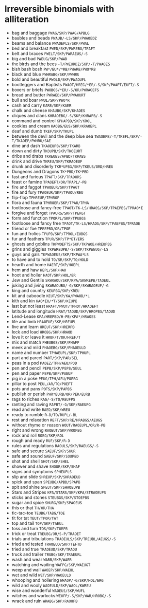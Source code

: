 # Irreversible binomials with alliteration

* bag and baggage `PWAG/SKP/PWAG/APBLG`
* baubles and beads `PWAUB/-LS/SKP/PWAOEDZ`
* beams and balance `PWAOEPLS/SKP/PWAL`
* bed and breakfast `PWED/SKP/PWREBG/TPAFT`
* belt and braces `PWELT/SKP/PWRAEUS/-S`
* big and bad `PWEUG/SKP/PWAD`
* the birds and the bees `-T/PWEURDZ/SKP/-T/PWAOES`
* bish bash bosh `PW*/EU*/*RB/PWARB/PWO*RB`
* black and blue `PWHRABG/SKP/PWHRU`
* bold and beautiful `PWOLD/SKP/PWAOUFL`
* bootleggers and Baptists `PWAOT/HREG/*ER/-S/SKP/PWAPT/EUFT/-S`
* boxers or briefs `PWOBGS/*ER/-S/OR/PWRAOEFS`
* bread and butter `PWRAED/SKP/PWAOURT`
* bull and boar `PWUL/SKP/PWO*R`
* cash and carry `KARB/SKP/KAER`
* chalk and cheese `KHAUBG/SKP/KHAOES`
* cliques and clans `KHRAOEBG/-S/SKP/KHRAPB/-S`
* command and control `KPHAPBD/SKP/KROL`
* cookies and cream `KAOBG/EUS/SKP/KRAOEPL`
* deaf and dumb `TKEF/SKP/TKUPL`
* between the devil and the deep blue sea `TWAOEPB/-T/TKEFL/SKP/-T/TKAOEP/PWHRU/SAE`
* dine and dash `TKAOEUPB/SKP/TKARB`
* down and dirty `TKOUPB/SKP/TKOEURT`
* dribs and drabs `TKREUBS/APBD/TKRABS`
* drink and drive `TKREU/SKP/TKRAOEUF`
* drunk and disorderly `TKR*UPBG/SKP/TKEUS/ORD/HREU`
* Dungeons and Dragons `TK*PBD/TK*PBD`
* fast and furious `TPAFT/SKP/TPAOURS`
* feast or famine `TPAOEFT/OR/TPAPL/-PB`
* fire and faggot `TPAOEUR/SKP/TPAGT`
* fire and fury `TPAOEUR/SKP/TPAOU/REU`
* flip-flop `TPHREUP/TPHROP`
* flora and fauna `TPHROER/SKP/TPAU/TPHA`
* footloose and fancy-free `TPAOT/TK-LS/HRAOS/SKP/TPAEPBS/TPRAO*E`
* forgive and forget `TPAURG/SKP/TPERGT`
* form and function `TPORPL/SKP/TPUBGS`
* footloose and fancy free `TPAOT/TK-LS/HRAOS/SKP/TPAEPBS/TPRAOE`
* friend or foe `TPREPBD/OR/TPOE`
* fun and frolics `TPUPB/SKP/TPROL/EUBGS`
* fur and feathers `TPUR/SKP/TP*ET/ERS`
* ghosts and goblins `TKPWOEFTS/SKP/TKPWOB/HREUPBS`
* grins and giggles `TKPWREUPB/-S/SKP/TKPWEUG/-LS`
* guys and gals `TKPWAOEUS/SKP/TKPWA*LS`
* to have and to hold `TO/SR/SKP/TO/HOLD`
* hearth and home `HAERT/SKP/HOEPL`
* hem and haw `HEPL/SKP/HAU`
* hoot and holler `HAOT/SKP/HOL/ER`
* Jew and Gentile `SKWRAOU/SKP/KPA/SKWREPB/TAOEUL`
* juking and jiving `SKWRAOUBG/-G/SKP/SKWRAOEUF/-G`
* king and country `KEUPBG/SKP/KREU`
* kit and caboodle `KEUT/SKP/KA/PWAOD/*L`
* kith and kin `KAO*EU/*T/SKP/KEUPB`
* last but not least `HRAFT/PWUT/TPHOT/HRAOEFT`
* latitude and longitude `HRAT/TAOUD/SKP/HROPBG/TAOUD`
* Lend-Lease `KPA/HREPBD/H-PB/KPA*/HRAOES`
* life and limb `HRAOEUF/SKP/HREUPL`
* live and learn `HREUF/SKP/HRERPB`
* lock and load `HROBG/SKP/HRAOD`
* love it or leave it `HRUF/T/OR/HREF/T`
* mix and match `PHEUBGS/SKP/PHAFP`
* meek and mild `PHAOEBG/SKP/PHAOEULD`
* name and number `TPHAEUPL/SKP/TPHUPL`
* part and parcel `PART/SKP/PAR/SEL`
* peas in a pod `PAOEZ/TPH/AEU/POD`
* pen and pencil `PEPB/SKP/PEPB/SEUL`
* pen and paper `PEPB/SKP/PAEUP`
* pig in a poke `PEUG/TPH/AEU/POEBG`
* pillar to post `PEUL/AR/TO/POEFT`
* pots and pans `POTS/SKP/PAPBS`
* publish or perish `PHR*EURB/OR/PER/EURB`
* rags to riches `RAG/-S/TO/REUFPS`
* ranting and raving `RAPBT/-G/SKP/RAEUFG`
* read and write `RAED/SKP/WREU`
* ready to rumble `R-D/TO/RUPL/-BL`
* rest and relaxation `REFT/SKP/RE/HRABGS/AEUGS`
* without rhyme or reason `WOUT/RAOEUPL/OR/R-PB`
* right and wrong `RAOEUT/SKP/WROPBG`
* rock and roll `ROBG/SKP/ROL`
* rough and ready `RUF/SKP/R-D`
* rules and regulations `RAOULS/SKP/RAEUGS/-S`
* safe and secure `SAEUF/SKP/SKUR`
* safe and sound `SAEUF/SKP/SOUPBD`
* shot and shell `SHOT/SKP/SHEL`
* shower and shave `SHOUR/SKP/SHAF`
* signs and symptoms `SPHEUPLS`
* slip and slide `SHREUP/SKP/SHRAOEUD`
* spick and span `SPEUBG/APBD/SPAPB`
* spit and shine `SPEUT/SKP/SHAOEUPB`
* Stars and Stripes `KPA/STARS/SKP/KPA/STRAOEUPS`
* sticks and stones `STEUBGS/SKP/STOEPBS`
* sugar and spice `SHURG/SKP/SPAOEUS`
* this or that `TH/OR/THA`
* tic-tac-toe `TEUBG/TABG/TOE`
* tit for tat `TEUT/TPOR/TAT`
* top and tail `TOP/SKP/TAEUL`
* toss and turn `TOS/SKP/TURPB`
* trick or treat `TREUBG/OR/S-P/TRAOET`
* trials and tribulations `TRAOEULS/SKP/TREUBL/AEUGS/-S`
* tried and tested `TRAOEUD/SKP/TEFTD`
* tried and true `TRAOEUD/SKP/TRAOU`
* truck and trailer `TRUBG/SKP/TRAEURL`
* wash and wear `WARB/SKP/WAER`
* watching and waiting `WAFPG/SKP/WAEUGT`
* weep and wail `WAOEP/SKP/WAEUL`
* wet and wild `WET/SKP/WAOEULD`
* whooping and hollering `WHAOP/-G/SKP/HOL/ERG`
* wild and wooly `WAOEULD/SKP/WAOL/KWREU`
* wise and wonderful `WAOEUS/SKP/WUFL`
* witches and warlocks `WEUFP/-S/SKP/WAR/HROBG/-S`
* wrack and ruin `WRABG/SKP/RAOUPB`
